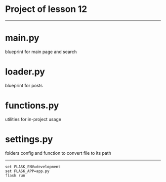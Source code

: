 # Project of lesson 12

---

# main.py
blueprint for main page and search

# loader.py
blueprint for posts

# functions.py
utilities for in-project usage

# settings.py
folders config and function to convert file to its path

---

```
set FLASK_ENV=development
set FLASK_APP=app.py
flask run
```
